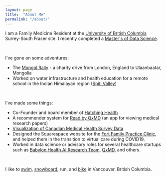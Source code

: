 ```yaml
---
layout: page
title:  "About Me"
permalink: "/about/"
---
```


I am a Family Medicine Resident at the [University of British Columbia](http://mdprogram.med.ubc.ca/2016/10/11/md-student-daniel-raff-receives-the-2016-canadian-medical-hall-of-fame-award/) Surrey-South Fraser site. I recently completed a [Master's of Data Science](https://masterdatascience.science.ubc.ca/).


<br>


I've gone on some adventures:

* The [Mongol Rally](https://danielraff.com/travel/Mongol-Rally.html) - a charity drive from London, England to Ulaanbaatar, Mongolia  
* Worked on water infrastructure and health education for a remote school in the Indian Himalayan region ([Spiti Valley](https://en.wikipedia.org/wiki/Spiti_Valley))  

<br>

I've made some things:

* Co-Founder and board member of [Hatching Health](http://www.hatchinghealth.com/)
* A recommender system for [Read by QxMD](https://qxmd.com/read-by-qxmd) (an app for viewing medical research papers)
* [Visualization of Canadian Medical Health Survey Data](https://raffrica.shinyapps.io/cad_mental_health_viz/)
* Designed the Squarespace website for the [Fort Family Practice Clinic](https://www.fortfamilypractice.ca/), and helped them in the transition to virtual care during COVID19. 
* Worked in data science or advisory roles for several healthcare startups such as [Babylon Health AI Research Team](https://www.babylonhealth.com/ai), [QxMD](https://qxmd.com/read-by-qxmd), and others.  

<br>

I like to [swim](http://vancouver.ca/parks-recreation-culture/kitsilano-pool.aspx), [snowboard](https://www.whistlerblackcomb.com/), run, and [bike](https://www.rbcgranfondo.com/whistler/) in Vancouver, British Columbia.  
